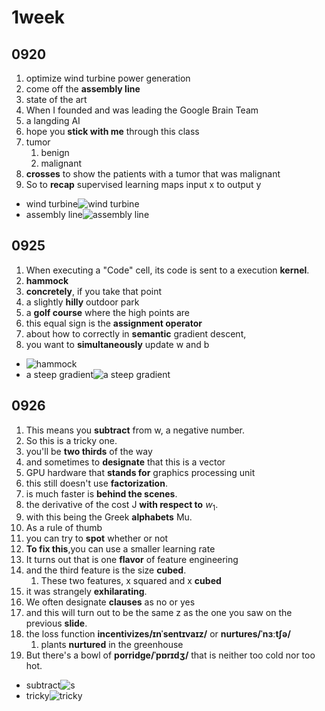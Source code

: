 # 1week

## 0920

1. optimize wind turbine power generation
2. come off the **assembly line**
3. state of the art
4. When I founded and was leading the Google Brain Team
5. a langding AI
6. hope you **stick with me** through this class
7. tumor
   1. benign
   2. malignant
8. **crosses** to show the patients with a tumor that was malignant
9. So to **recap** supervised learning maps input x to output y

- wind turbine![wind turbine](https://upload.wikimedia.org/wikipedia/commons/b/ba/Windmills_D1-D4_%28Thornton_Bank%29.jpg)
- assembly line![assembly line](https://www.investopedia.com/thmb/ti3Mugu8sGx4iqJL0UzFhsA5Vx8=/1500x0/filters:no_upscale():max_bytes(150000):strip_icc()/AssemblyLine3-2-c9c005f8e3db48e4975a3172098852b2.jpg)

## 0925

1. When executing a "Code" cell, its code is sent to a execution **kernel**.
2. **hammock**
3. **concretely**, if you take that point
4. a slightly **hilly** outdoor park
5. a **golf course** where the high points are
6. this equal sign is the **assignment operator**
7. about how to correctly in **semantic** gradient descent,
8. you want to **simultaneously** update w and b

- ![hammock](https://i.etsystatic.com/18643702/r/il/00126c/4398914046/il_fullxfull.4398914046_gv56.jpg)
- a steep gradient![a steep gradient](https://encrypted-tbn0.gstatic.com/images?q=tbn:ANd9GcRL-6WPv15ozFudu3CKjY0d7BwEsVcrfp5p8OTpBXWl&s)

## 0926

1. This means you **subtract** from w, a negative number.
2. So this is a tricky one.
3. you'll be **two thirds** of the way
4. and sometimes to **designate** that this is a vector
5. GPU hardware that **stands for** graphics processing unit
6. this still doesn't use **factorization**.
7. is much faster is **behind the scenes**.
8. the derivative of the cost J **with respect to** $w_1$.
9. with this being the Greek **alphabets** Mu.
10. As a rule of thumb
11. you can try to **spot** whether or not
12. **To fix this**,you can use a smaller learning rate
13. It turns out that is one **flavor** of feature engineering
14. and the third feature is the size **cubed**.
    1. These two features, x squared and x **cubed**
15. it was strangely **exhilarating**.
16. We often designate **clauses** as no or yes
17. and this will turn out to be the same z as the one you saw on the previous **slide**.
18. the loss function **incentivizes/ɪnˈsentɪvaɪz/** or **nurtures/ˈnɜːtʃə/**
    1. plants **nurtured** in the greenhouse
19. But there's a bowl of **porridge/ˈpɒrɪdʒ/** that is neither too cold nor too hot.

- subtract![s](https://upload.wikimedia.org/wikipedia/commons/thumb/8/8b/Subtraction01.svg/1200px-Subtraction01.svg.png)
- tricky![tricky](https://thumbs.dreamstime.com/z/%E6%A3%98%E6%89%8B%E9%97%AE%E9%A2%98-29439783.jpg)
